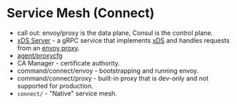 # Service Mesh (Connect)

- call out: envoy/proxy is the data plane, Consul is the control plane.
- [xDS Server] - a gRPC service that implements [xDS] and handles requests from an [envoy proxy].
- [agent/proxycfg]
- CA Manager - certificate authority.
- command/connect/envoy - bootstrapping and running envoy.
- command/connect/proxy - built-in proxy that is dev-only and not supported 
  for production.
- `connect/` - "Native" service mesh.

[xDS Server]: ./xds.md
[xDS]: https://www.envoyproxy.io/docs/envoy/latest/api-docs/xds_protocol
[envoy proxy]: https://www.consul.io/docs/connect/proxies/envoy
[agent/proxycfg]: https://github.com/hashicorp/consul/blob/main/agent/proxycfg
